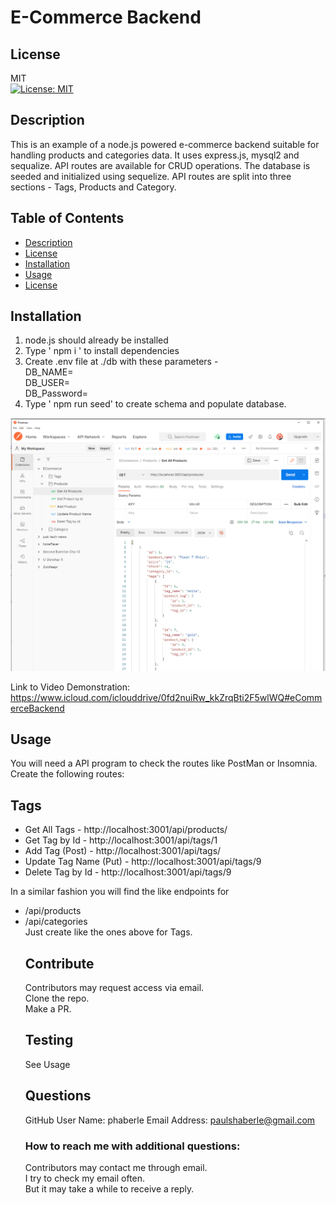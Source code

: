 # E-Commerce Backend

## License
MIT<br>
[![License: MIT](https://img.shields.io/badge/License-MIT-yellow.svg)](https://opensource.org/licenses/MIT)

## Description
This is an example of a node.js powered e-commerce backend suitable for handling products and categories data. It uses express.js, mysql2 and sequalize. API routes are available for CRUD operations. The database is seeded and initialized using sequelize. API routes are split into three sections - Tags, Products and Category.

## Table of Contents
* [Description](#description)
* [License](#license)
* [Installation](#installation)
* [Usage](#usage)
* [License](#license)

## Installation
<ol>
<li>node.js should already be installed </li>
<li> Type ' npm i ' to install dependencies </li>
<li> Create .env file at ./db with these parameters - <br>
    DB_NAME=<br>
    DB_USER=<br>
    DB_Password=<br>
     
<li> Type ' npm run seed' to create schema and populate database.
</ol>

![demo](/assets/image01.png)<br>

Link to Video Demonstration: https://www.icloud.com/iclouddrive/0fd2nuiRw_kkZrqBti2F5wlWQ#eCommerceBackend
## Usage
You will need a API program to check the routes like PostMan or Insomnia. 
Create the following routes:
## Tags
<ul>
<li>Get All Tags - http://localhost:3001/api/products/ </li>
<li>Get Tag by Id - http://localhost:3001/api/tags/1 </li>
<li>Add Tag (Post) - http://localhost:3001/api/tags/ </li>
<li>Update Tag Name (Put) - http://localhost:3001/api/tags/9 </li>
<li>Delete Tag by Id - http://localhost:3001/api/tags/9
</ul>
In a similar fashion you will find the like endpoints for </br>
<ul>
<li> /api/products</li>
<li>/api/categories</li>
 Just create like the ones above for Tags.

## Contribute
Contributors may request access via email.<br>Clone the repo.<br>Make a PR.

## Testing
See Usage

## Questions
GitHub User Name: phaberle
Email Address: paulshaberle@gmail.com

### How to reach me with additional questions:
Contributors may contact me through email.<br>I try to check my email often.<br>But it may take a while to receive a reply.